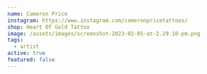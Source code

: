 ```yaml
---
name: Cameron Price
instagram: https://www.instagram.com/cameronpricetattoos/
shop: Heart Of Gold Tattoo
image: /assets/images/screenshot-2023-02-05-at-2.29.10-pm.png
tags:
  - artist
active: true
featured: false
---
```

